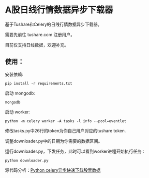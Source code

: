 # A股日线行情数据异步下载器

基于Tushare和Celery的日线行情数据异步下载器。

需要先前往 tushare.com 注册用户。

目前仅支持日线数据，欢迎补充。

## 使用：

安装依赖:

```
pip install -r requirements.txt
```

启动 mongodb:

```
mongodb
```

启动 worker:

```
python -m celery worker -A tasks -l info --pool=eventlet
```

修改tasks.py中26行的token为你自己用户对应的tushare token.

调整downloader.py中的日期为你需要的数据区间。

运行downloader.py，下发任务，此时可以看到worker进程开始执行任务：

```
python downloader.py
```

源代码分析：[Python celery异步快速下载股票数据](https://pythondict.com/python-data-analyze/python-celery-stock-download/)
